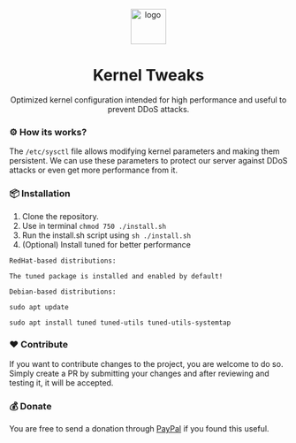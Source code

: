 <p align="center">
  <img src="https://raw.githubusercontent.com/nfense/kernel-tweeks/main/logo.png" width="64px" alt="logo"/> 
  <h1 align="center">Kernel Tweaks</h1>
  <p align="center">Optimized kernel configuration intended for high performance and useful to prevent DDoS attacks.</p>
</p>

### ⚙️ How its works?
The `/etc/sysctl` file allows modifying kernel parameters and making them persistent. We can use these parameters to protect our server against DDoS attacks or even get more performance from it.  

### 📦 Installation
1. Clone the repository.  
2. Use in terminal `chmod 750 ./install.sh`  
3. Run the install.sh script using `sh ./install.sh`  
4. (Optional) Install tuned for better performance 
```shell
RedHat-based distributions:

The tuned package is installed and enabled by default!

Debian-based distributions:

sudo apt update

sudo apt install tuned tuned-utils tuned-utils-systemtap
```

### ❤️ Contribute
If you want to contribute changes to the project, you are welcome to do so. Simply create a PR by submitting your changes and after reviewing and testing it, it will be accepted.

### 💰 Donate
You are free to send a donation through [PayPal](https://paypal.me/sammwy) if you found this useful.
